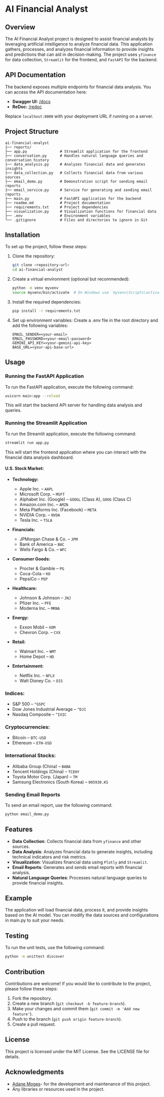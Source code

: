 # AI Financial Analyst

## Overview
The AI Financial Analyst project is designed to assist financial analysts by leveraging artificial intelligence to analyze financial data. This application gathers, processes, and analyzes financial information to provide insights and predictions that can aid in decision-making. The project uses `yfinance` for data collection, `Streamlit` for the frontend, and `FastAPI` for the backend.

## API Documentation
The backend exposes multiple endpoints for financial data analysis. You can access the API documentation here:  

- **Swagger UI:** [/docs](/docs)  
- **ReDoc:** [/redoc](/redoc)  

Replace `localhost:8000` with your deployment URL if running on a server.

## Project Structure
```
ai-financial-analyst
├── reports/
├── app.py               # Streamlit application for the frontend
├── conversation.py      # Handles natural language queries and conversation history
├── data_analysis.py     # Analyzes financial data and generates insights
├── data_collection.py   # Collects financial data from various sources
├── email_demo.py        # Demonstration script for sending email reports
├── email_service.py     # Service for generating and sending email reports
├── main.py              # FastAPI application for the backend
├── readme.md            # Project documentation
├── requirements.txt     # Project dependencies
├── visualization.py     # Visualization functions for financial data
├── .env                 # Environment variables
└── .gitignore           # Files and directories to ignore in Git
```

## Installation
To set up the project, follow these steps:

1. Clone the repository:
   ```sh
   git clone <repository-url>
   cd ai-financial-analyst
   ```

2. Create a virtual environment (optional but recommended):
   ```sh
   python -m venv myvenv
   source myvenv/bin/activate  # On Windows use `myvenv\Scripts\activate`
   ```

3. Install the required dependencies:
   ```sh
   pip install -r requirements.txt
   ```

4. Set up environment variables:
   Create a .env file in the root directory and add the following variables:
   ```
   EMAIL_SENDER=<your-email>
   EMAIL_PASSWORD=<your-email-password>
   GEMINI_API_KEY=<your-gemini-api-key>
   BASE_URL=<your-api-base-url>
   ```

## Usage
### Running the FastAPI Application 
To run the FastAPI application, execute the following command:
```sh
uvicorn main:app --reload
```
This will start the backend API server for handling data analysis and queries.
### Running the Streamlit Application
To run the Streamlit application, execute the following command:
```sh
streamlit run app.py
```
This will start the frontend application where you can interact with the financial data analysis dashboard.

#### U.S. Stock Market:
- **Technology:**
  - Apple Inc. – `AAPL`
  - Microsoft Corp. – `MSFT`
  - Alphabet Inc. (Google) – `GOOGL` (Class A), `GOOG` (Class C)
  - Amazon.com Inc. – `AMZN`
  - Meta Platforms Inc. (Facebook) – `META`
  - NVIDIA Corp. – `NVDA`
  - Tesla Inc. – `TSLA`

- **Financials:**
  - JPMorgan Chase & Co. – `JPM`
  - Bank of America – `BAC`
  - Wells Fargo & Co. – `WFC`

- **Consumer Goods:**
  - Procter & Gamble – `PG`
  - Coca-Cola – `KO`
  - PepsiCo – `PEP`

- **Healthcare:**
  - Johnson & Johnson – `JNJ`
  - Pfizer Inc. – `PFE`
  - Moderna Inc. – `MRNA`

- **Energy:**
  - Exxon Mobil – `XOM`
  - Chevron Corp. – `CVX`

- **Retail:**
  - Walmart Inc. – `WMT`
  - Home Depot – `HD`

- **Entertainment:**
  - Netflix Inc. – `NFLX`
  - Walt Disney Co. – `DIS`

### Indices:
- S&P 500 – `^GSPC`
- Dow Jones Industrial Average – `^DJI`
- Nasdaq Composite – `^IXIC`

### Cryptocurrencies:
- Bitcoin – `BTC-USD`
- Ethereum – `ETH-USD`

### International Stocks:
- Alibaba Group (China) – `BABA`
- Tencent Holdings (China) – `TCEHY`
- Toyota Motor Corp. (Japan) – `TM`
- Samsung Electronics (South Korea) – `005930.KS`

### Sending Email Reports
To send an email report, use the following command:
```sh
python email_demo.py
```

## Features
- **Data Collection**: Collects financial data from `yfinance` and other sources.
- **Data Analysis**: Analyzes financial data to generate insights, including technical indicators and risk metrics.
- **Visualization**: Visualizes financial data using `Plotly` and `Streamlit`.
- **Email Reports**: Generates and sends email reports with financial analysis.
- **Natural Language Queries**: Processes natural language queries to provide financial insights.

## Example
The application will load financial data, process it, and provide insights based on the AI model. You can modify the data sources and configurations in main.py to suit your needs.

## Testing
To run the unit tests, use the following command:
```sh
python -m unittest discover
```

## Contribution
Contributions are welcome! If you would like to contribute to the project, please follow these steps:

1. Fork the repository.
2. Create a new branch (`git checkout -b feature-branch`).
3. Make your changes and commit them (`git commit -m 'Add new feature'`).
4. Push to the branch (`git push origin feature-branch`).
5. Create a pull request.

## License
This project is licensed under the MIT License. See the LICENSE file for details.

## Acknowledgments
- [Adane Moges](adanemoges6@gmail.com)- for the development and maintenance of this project.
- Any libraries or resources used in the project.
